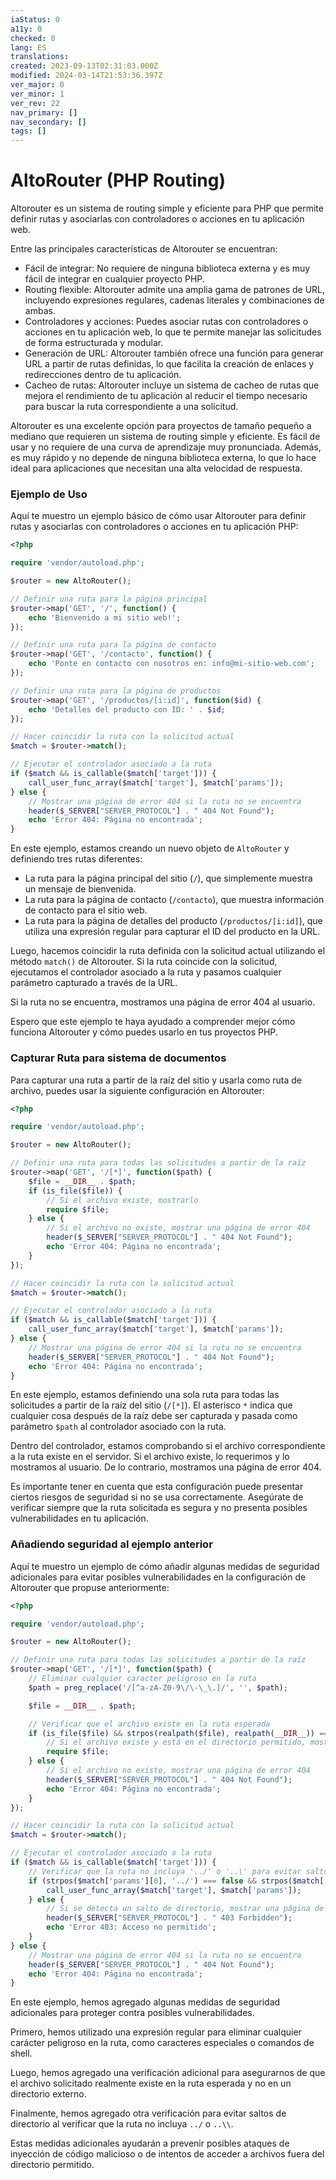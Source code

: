```yaml
---
iaStatus: 0
a11y: 0
checked: 0
lang: ES
translations: 
created: 2023-09-13T02:31:03.000Z
modified: 2024-03-14T21:53:36.397Z
ver_major: 0
ver_minor: 1
ver_rev: 22
nav_primary: []
nav_secondary: []
tags: []
---
```

# AltoRouter (PHP Routing)

Altorouter es un sistema de routing simple y eficiente para PHP que permite definir rutas y asociarlas con controladores o acciones en tu aplicación web.

Entre las principales características de Altorouter se encuentran:

-   Fácil de integrar: No requiere de ninguna biblioteca externa y es muy fácil de integrar en cualquier proyecto PHP.
-   Routing flexible: Altorouter admite una amplia gama de patrones de URL, incluyendo expresiones regulares, cadenas literales y combinaciones de ambas.
-   Controladores y acciones: Puedes asociar rutas con controladores o acciones en tu aplicación web, lo que te permite manejar las solicitudes de forma estructurada y modular.
-   Generación de URL: Altorouter también ofrece una función para generar URL a partir de rutas definidas, lo que facilita la creación de enlaces y redirecciones dentro de tu aplicación.
-   Cacheo de rutas: Altorouter incluye un sistema de cacheo de rutas que mejora el rendimiento de tu aplicación al reducir el tiempo necesario para buscar la ruta correspondiente a una solicitud.

Altorouter es una excelente opción para proyectos de tamaño pequeño a mediano que requieren un sistema de routing simple y eficiente. Es fácil de usar y no requiere de una curva de aprendizaje muy pronunciada. Además, es muy rápido y no depende de ninguna biblioteca externa, lo que lo hace ideal para aplicaciones que necesitan una alta velocidad de respuesta.

### Ejemplo de Uso

Aquí te muestro un ejemplo básico de cómo usar Altorouter para definir rutas y asociarlas con controladores o acciones en tu aplicación PHP:

```php
<?php

require 'vendor/autoload.php';

$router = new AltoRouter();

// Definir una ruta para la página principal
$router->map('GET', '/', function() {
    echo 'Bienvenido a mi sitio web!';
});

// Definir una ruta para la página de contacto
$router->map('GET', '/contacto', function() {
    echo 'Ponte en contacto con nosotros en: info@mi-sitio-web.com';
});

// Definir una ruta para la página de productos
$router->map('GET', '/productos/[i:id]', function($id) {
    echo 'Detalles del producto con ID: ' . $id;
});

// Hacer coincidir la ruta con la solicitud actual
$match = $router->match();

// Ejecutar el controlador asociado a la ruta
if ($match && is_callable($match['target'])) {
    call_user_func_array($match['target'], $match['params']);
} else {
    // Mostrar una página de error 404 si la ruta no se encuentra
    header($_SERVER["SERVER_PROTOCOL"] . " 404 Not Found");
    echo 'Error 404: Página no encontrada';
}
```


En este ejemplo, estamos creando un nuevo objeto de `AltoRouter` y definiendo tres rutas diferentes:

-   La ruta para la página principal del sitio (`/`), que simplemente muestra un mensaje de bienvenida.
-   La ruta para la página de contacto (`/contacto`), que muestra información de contacto para el sitio web.
-   La ruta para la página de detalles del producto (`/productos/[i:id]`), que utiliza una expresión regular para capturar el ID del producto en la URL.

Luego, hacemos coincidir la ruta definida con la solicitud actual utilizando el método `match()` de Altorouter. Si la ruta coincide con la solicitud, ejecutamos el controlador asociado a la ruta y pasamos cualquier parámetro capturado a través de la URL.

Si la ruta no se encuentra, mostramos una página de error 404 al usuario.

Espero que este ejemplo te haya ayudado a comprender mejor cómo funciona Altorouter y cómo puedes usarlo en tus proyectos PHP.

### Capturar Ruta para sistema de documentos

Para capturar una ruta a partir de la raíz del sitio y usarla como ruta de archivo, puedes usar la siguiente configuración en Altorouter:

```php
<?php

require 'vendor/autoload.php';

$router = new AltoRouter();

// Definir una ruta para todas las solicitudes a partir de la raíz
$router->map('GET', '/[*]', function($path) {
    $file = __DIR__ . $path;
    if (is_file($file)) {
        // Si el archivo existe, mostrarlo
        require $file;
    } else {
        // Si el archivo no existe, mostrar una página de error 404
        header($_SERVER["SERVER_PROTOCOL"] . " 404 Not Found");
        echo 'Error 404: Página no encontrada';
    }
});

// Hacer coincidir la ruta con la solicitud actual
$match = $router->match();

// Ejecutar el controlador asociado a la ruta
if ($match && is_callable($match['target'])) {
    call_user_func_array($match['target'], $match['params']);
} else {
    // Mostrar una página de error 404 si la ruta no se encuentra
    header($_SERVER["SERVER_PROTOCOL"] . " 404 Not Found");
    echo 'Error 404: Página no encontrada';
}

```
En este ejemplo, estamos definiendo una sola ruta para todas las solicitudes a partir de la raíz del sitio (`/[*]`). El asterisco `*` indica que cualquier cosa después de la raíz debe ser capturada y pasada como parámetro `$path` al controlador asociado con la ruta.

Dentro del controlador, estamos comprobando si el archivo correspondiente a la ruta existe en el servidor. Si el archivo existe, lo requerimos y lo mostramos al usuario. De lo contrario, mostramos una página de error 404.

Es importante tener en cuenta que esta configuración puede presentar ciertos riesgos de seguridad si no se usa correctamente. Asegúrate de verificar siempre que la ruta solicitada es segura y no presenta posibles vulnerabilidades en tu aplicación.

### Añadiendo seguridad al ejemplo anterior

Aquí te muestro un ejemplo de cómo añadir algunas medidas de seguridad adicionales para evitar posibles vulnerabilidades en la configuración de Altorouter que propuse anteriormente:

```php
<?php

require 'vendor/autoload.php';

$router = new AltoRouter();

// Definir una ruta para todas las solicitudes a partir de la raíz
$router->map('GET', '/[*]', function($path) {
    // Eliminar cualquier caracter peligroso en la ruta
    $path = preg_replace('/[^a-zA-Z0-9\/\-\_\.]/', '', $path);

    $file = __DIR__ . $path;

    // Verificar que el archivo existe en la ruta esperada
    if (is_file($file) && strpos(realpath($file), realpath(__DIR__)) === 0) {
        // Si el archivo existe y está en el directorio permitido, mostrarlo
        require $file;
    } else {
        // Si el archivo no existe, mostrar una página de error 404
        header($_SERVER["SERVER_PROTOCOL"] . " 404 Not Found");
        echo 'Error 404: Página no encontrada';
    }
});

// Hacer coincidir la ruta con la solicitud actual
$match = $router->match();

// Ejecutar el controlador asociado a la ruta
if ($match && is_callable($match['target'])) {
    // Verificar que la ruta no incluya '../' o '..\' para evitar saltos de directorio
    if (strpos($match['params'][0], '../') === false && strpos($match['params'][0], '..\\') === false) {
        call_user_func_array($match['target'], $match['params']);
    } else {
        // Si se detecta un salto de directorio, mostrar una página de error 403
        header($_SERVER["SERVER_PROTOCOL"] . " 403 Forbidden");
        echo 'Error 403: Acceso no permitido';
    }
} else {
    // Mostrar una página de error 404 si la ruta no se encuentra
    header($_SERVER["SERVER_PROTOCOL"] . " 404 Not Found");
    echo 'Error 404: Página no encontrada';
}

```

En este ejemplo, hemos agregado algunas medidas de seguridad adicionales para proteger contra posibles vulnerabilidades.

Primero, hemos utilizado una expresión regular para eliminar cualquier carácter peligroso en la ruta, como caracteres especiales o comandos de shell.

Luego, hemos agregado una verificación adicional para asegurarnos de que el archivo solicitado realmente existe en la ruta esperada y no en un directorio externo.

Finalmente, hemos agregado otra verificación para evitar saltos de directorio al verificar que la ruta no incluya `../` o `..\\`.

Estas medidas adicionales ayudarán a prevenir posibles ataques de inyección de código malicioso o de intentos de acceder a archivos fuera del directorio permitido.


